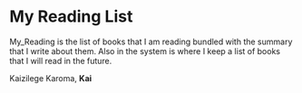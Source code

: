 # My Reading List
My_Reading is the list of books that I am reading bundled with the summary that I write about them.
Also in the system is where I keep a list of books that I will read in the future.

Kaizilege Karoma, **Kai**
